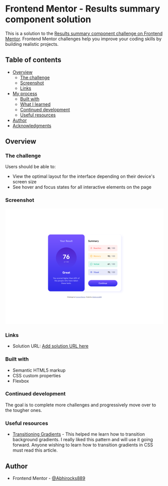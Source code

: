 # Frontend Mentor - Results summary component solution

This is a solution to the [Results summary component challenge on Frontend Mentor](https://www.frontendmentor.io/challenges/results-summary-component-CE_K6s0maV). Frontend Mentor challenges help you improve your coding skills by building realistic projects.

## Table of contents

- [Overview](#overview)
  - [The challenge](#the-challenge)
  - [Screenshot](#screenshot)
  - [Links](#links)
- [My process](#my-process)
  - [Built with](#built-with)
  - [What I learned](#what-i-learned)
  - [Continued development](#continued-development)
  - [Useful resources](#useful-resources)
- [Author](#author)
- [Acknowledgments](#acknowledgments)

## Overview

### The challenge

Users should be able to:

- View the optimal layout for the interface depending on their device's screen size
- See hover and focus states for all interactive elements on the page

### Screenshot

![](./assets/images/screenshot.png)

### Links

- Solution URL: [Add solution URL here](https://your-solution-url.com)

### Built with

- Semantic HTML5 markup
- CSS custom properties
- Flexbox

### Continued development

The goal is to complete more challenges and progressively move over to the tougher ones.

### Useful resources

- [Transitioning Gradients](https://keithjgrant.com/posts/2017/07/transitioning-gradients/) - This helped me learn how to transition background gradients. I really liked this pattern and will use it going forward. Anyone wishing to learn how to transition gradients in CSS must read this article.

## Author

- Frontend Mentor - [@Abhirocks889](https://www.frontendmentor.io/profile/Abhirocks889)
